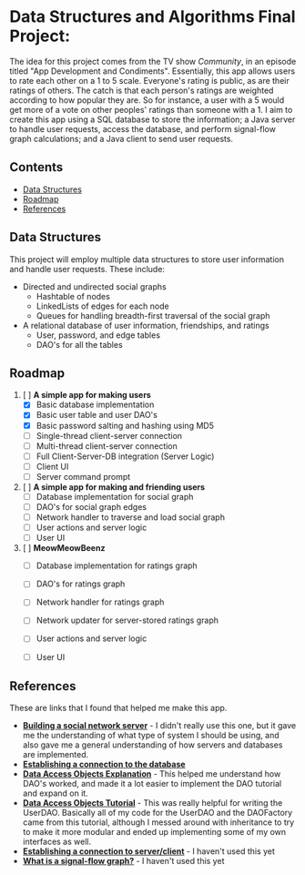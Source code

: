 # Data Structures and Algorithms Final Project:
The idea for this project comes from the TV show *Community*, in an episode titled "App Development and Condiments". Essentially, this app allows users to rate each other on a 1 to 5 scale. Everyone's rating is public, as are their ratings of others. The catch is that each person's ratings are weighted according to how popular they are. So for instance, a user with a 5 would get more of a vote on other peoples' ratings than someone with a 1. I aim to create this app using a SQL database to store the information; a Java server to handle user requests, access the database, and perform signal-flow graph calculations; and a Java client to send user requests.

## Contents
* [Data Structures](https://github.com/A1Liu/DSFP/blob/master/Project-Proposal.md#data-structures)
* [Roadmap](https://github.com/A1Liu/DSFP/blob/master/Project-Proposal.md#roadmap)
* [References](https://github.com/A1Liu/DSFP/blob/master/Project-Proposal.md#references)


## Data Structures
This project will employ multiple data structures to store user information and handle user requests. These include:
* Directed and undirected social graphs
  * Hashtable of nodes
  * LinkedLists of edges for each node
  * Queues for handling breadth-first traversal of the social graph
* A relational database of user information, friendships, and ratings
  * User, password, and edge tables
  * DAO's for all the tables


## Roadmap
1. [ ] **A simple app for making users**
    * [x] Basic database implementation
    * [x] Basic user table and user DAO's
    * [x] Basic password salting and hashing using MD5
    * [ ] Single-thread client-server connection
    * [ ] Multi-thread client-server connection
    * [ ] Full Client-Server-DB integration (Server Logic)
    * [ ] Client UI
    * [ ] Server command prompt
2. [ ] **A simple app for making and friending users**
    * [ ] Database implementation for social graph
    * [ ] DAO's for social graph edges
    * [ ] Network handler to traverse and load social graph
    * [ ] User actions and server logic
    * [ ] User UI
3. [ ] **MeowMeowBeenz**
    * [ ] Database implementation for ratings graph
    * [ ] DAO's for ratings graph
    * [ ] Network handler for ratings graph
    * [ ] Network updater for server-stored ratings graph
    * [ ] User actions and server logic
    * [ ] User UI


## References
These are links that I found that helped me make this app. 
* [**Building a social network server**](https://github.com/speedment/speedment/wiki/Tutorial:-Build-a-Social-Network) - I didn't really use this one, but it gave me the understanding of what type of system I should be using, and also gave me a general understanding of how servers and databases are implemented.
* [**Establishing a connection to the database**](https://stackoverflow.com/questions/2839321/connect-java-to-a-mysql-database)  
* [**Data Access Objects Explanation**](https://stackoverflow.com/questions/19154202/data-access-object-dao-in-java) - This helped me understand how DAO's worked, and made it a lot easier to implement the DAO tutorial and expand on it.
* [**Data Access Objects Tutorial**](http://balusc.omnifaces.org/2008/07/dao-tutorial-data-layer.html) - This was really helpful for writing the UserDAO. Basically all of my code for the UserDAO and the DAOFactory came from this tutorial, although I messed around with inheritance to try to make it more modular and ended up implementing some of my own interfaces as well.
* [**Establishing a connection to server/client**](http://www.ejbtutorial.com/distributed-systems/hello-world-for-socket-programming-using-java) - I haven't used this yet
* [**What is a signal-flow graph?**](https://en.wikipedia.org/wiki/Signal-flow_graph) - I haven't used this yet
